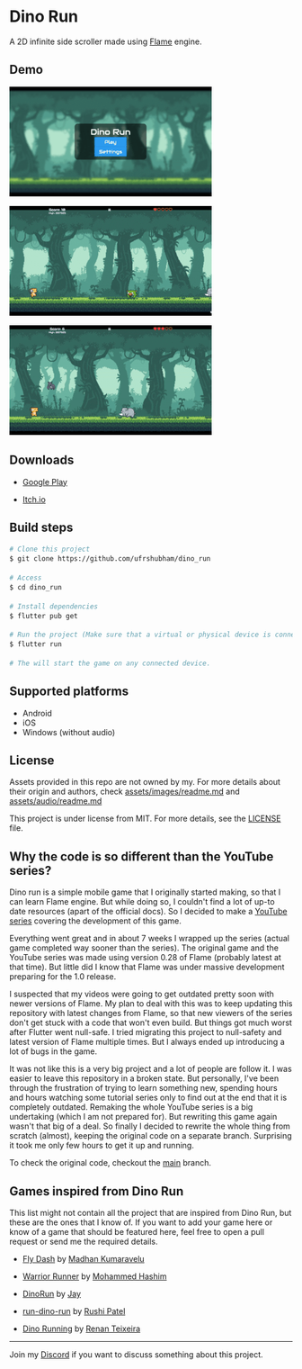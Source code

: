# Dino Run

A 2D infinite side scroller made using [Flame](https://flame-engine.org/) engine.

## Demo

![Menu](branding/menu.gif)

![Jump](branding/jump.gif)

![Hit](branding/hit.gif)

## Downloads

- [Google Play](https://play.google.com/store/apps/details?id=com.nobs.dino_run)

- [Itch.io](https://ufrshubham.itch.io/dino-run)

## Build steps

```bash
# Clone this project
$ git clone https://github.com/ufrshubham/dino_run

# Access
$ cd dino_run

# Install dependencies
$ flutter pub get

# Run the project (Make sure that a virtual or physical device is connected first)
$ flutter run

# The will start the game on any connected device.
```

## Supported platforms

- Android
- iOS
- Windows (without audio)

## License

Assets provided in this repo are not owned by my. For more details about their origin and authors, check [assets/images/readme.md](assets/images/readme.md) and [assets/audio/readme.md](assets/audio/readme.md)

This project is under license from MIT. For more details, see the [LICENSE](LICENSE) file.

## Why the code is so different than the YouTube series?

Dino run is a simple mobile game that I originally started making, so that I can learn Flame engine. But while doing so, I couldn't find a lot of up-to date resources (apart of the official docs). So I decided to make a [YouTube series](https://www.youtube.com/playlist?list=PLiZZKL9HLmWOmQgYxWHuOHOWsUUlhCCOY) covering the development of this game.

Everything went great and in about 7 weeks I wrapped up the series (actual game completed way sooner than the series). The original game and the YouTube series was made using version 0.28 of Flame (probably latest at that time). But little did I know that Flame was under massive development preparing for the 1.0 release.

I suspected that my videos were going to get outdated pretty soon with newer versions of Flame. My plan to deal with this was to keep updating this repository with latest changes from Flame, so that new viewers of the series don't get stuck with a code that won't even build. But things got much worst after Flutter went null-safe. I tried migrating this project to null-safety and latest version of Flame multiple times. But I always ended up introducing a lot of bugs in the game.

It was not like this is a very big project and a lot of people are follow it. I was easier to leave this repository in a broken state. But personally, I've been through the frustration of trying to learn something new, spending hours and hours watching some tutorial series only to find out at the end that it is completely outdated. Remaking the whole YouTube series is a big undertaking (which I am not prepared for). But rewriting this game again wasn't that big of a deal. So finally I decided to rewrite the whole thing from scratch (almost), keeping the original code on a separate branch. Surprising it took me only few hours to get it up and running.

To check the original code, checkout the [main](https://github.com/ufrshubham/dino_run/tree/main) branch.

## Games inspired from Dino Run

This list might not contain all the project that are inspired from Dino Run, but these are the ones that I know of. If you want to add your game here or know of a game that should be featured here, feel free to open a pull request or send me the required details.

- [Fly Dash](https://play.google.com/store/apps/details?id=io.madhank93.dashy_bird&hl=en_IN) by [Madhan Kumaravelu](https://github.com/madhank93)

- [Warrior Runner](https://play.google.com/store/apps/details?id=hashim4498.games.warrior_runner&hl=en_IN) by [Mohammed Hashim](https://github.com/mohammedhashim44)

- [DinoRun](https://github.com/DetainedDeveloper/DinoRun) by [Jay](https://github.com/DetainedDeveloper)

- [run-dino-run](https://github.com/NextFaze/run-dino-run) by [Rushi Patel](https://github.com/whimzyLive)

- [Dino Running](https://play.google.com/store/apps/details?id=rteixeira.apps.dino_run) by [Renan Teixeira](https://github.com/renant)

___

Join my [Discord](https://discord.gg/xHu3aUQGsJ) if you want to discuss something about this project.
